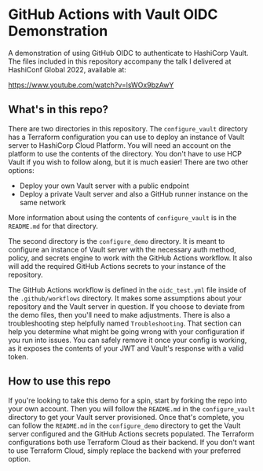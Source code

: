 # GitHub Actions with Vault OIDC Demonstration

A demonstration of using GitHub OIDC to authenticate to HashiCorp Vault. The files included in this repository accompany the talk I delivered at HashiConf Global 2022, available at:

<a target="_blank" href="https://www.youtube.com/watch?v=lsWOx9bzAwY">https://www.youtube.com/watch?v=lsWOx9bzAwY</a>

## What's in this repo?

There are two directories in this repository. The `configure_vault` directory has a Terraform configuration you can use to deploy an instance of Vault server to HashiCorp Cloud Platform. You will need an account on the platform to use the contents of the directory. You don't have to use HCP Vault if you wish to follow along, but it is much easier! There are two other options:

* Deploy your own Vault server with a public endpoint
* Deploy a private Vault server and also a GitHub runner instance on the same network

More information about using the contents of `configure_vault` is in the `README.md` for that directory.

The second directory is the `configure_demo` directory. It is meant to configure an instance of Vault server with the necessary auth method, policy, and secrets engine to work with the GitHub Actions workflow. It also will add the required GitHub Actions secrets to your instance of the repository.

The GitHub Actions workflow is defined in the `oidc_test.yml` file inside of the `.github/workflows` directory. It makes some assumptions about your repository and the Vault server in question. If you choose to deviate from the demo files, then you'll need to make adjustments. There is also a troubleshooting step helpfully named `Troubleshooting`. That section can help you determine what might be going wrong with your configuration if you run into issues. You can safely remove it once your config is working, as it exposes the contents of your JWT and Vault's response with a valid token.

## How to use this repo

If you're looking to take this demo for a spin, start by forking the repo into your own account. Then you will follow the `README.md` in the `configure_vault` directory to get your Vault server provisioned. Once that's complete, you can follow the `README.md` in the `configure_demo` directory to get the Vault server configured and the GitHub Actions secrets populated. The Terraform configurations both use Terraform Cloud as their backend. If you don't want to use Terraform Cloud, simply replace the backend with your preferred option.
